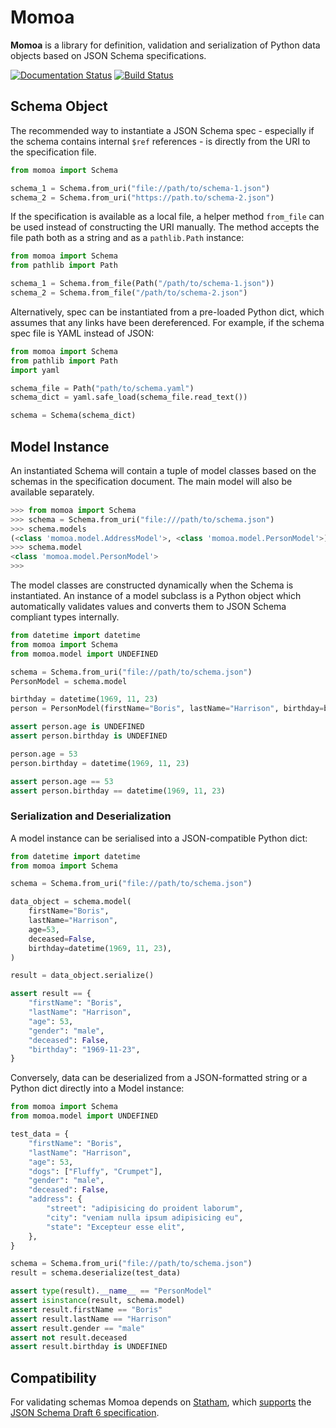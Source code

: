 # Momoa

**Momoa** is a library for definition, validation and serialization of Python data objects based on JSON Schema specifications.

[![Documentation Status](https://readthedocs.org/projects/momoa/badge/?version=latest)](https://momoa.readthedocs.io/en/latest/?badge=latest)
[![Build Status](https://b11c.semaphoreci.com/badges/momoa/branches/main.svg?style=shields&key=3e80692d-ad00-401e-b445-75303b8f35d0)](https://b11c.semaphoreci.com/projects/momoa)

## Schema Object

The recommended way to instantiate a JSON Schema spec - especially if the schema contains internal `$ref` references - is directly from the URI to the specification file.

```python
from momoa import Schema

schema_1 = Schema.from_uri("file://path/to/schema-1.json")
schema_2 = Schema.from_uri("https://path.to/schema-2.json")
```

If the specification is available as a local file, a helper method `from_file` can be used instead of constructing the URI manually. The method accepts the file path both as a string and as a `pathlib.Path` instance:

```python
from momoa import Schema
from pathlib import Path

schema_1 = Schema.from_file(Path("/path/to/schema-1.json"))
schema_2 = Schema.from_file("/path/to/schema-2.json")
```

Alternatively, spec can be instantiated from a pre-loaded Python dict, which assumes that any links have been dereferenced. For example, if the schema spec file is YAML instead of JSON:

```python
from momoa import Schema
from pathlib import Path
import yaml

schema_file = Path("path/to/schema.yaml")
schema_dict = yaml.safe_load(schema_file.read_text())

schema = Schema(schema_dict)
```

## Model Instance

An instantiated Schema will contain a tuple of model classes based on the schemas in the specification document. The main model will also be available separately.

```python
>>> from momoa import Schema
>>> schema = Schema.from_uri("file:///path/to/schema.json")
>>> schema.models
(<class 'momoa.model.AddressModel'>, <class 'momoa.model.PersonModel'>)
>>> schema.model
<class 'momoa.model.PersonModel'>
>>>
```

The model classes are constructed dynamically when the Schema is instantiated. An instance of a model subclass is a Python object which automatically validates values and converts them to JSON Schema compliant types internally.

```python
from datetime import datetime
from momoa import Schema
from momoa.model import UNDEFINED

schema = Schema.from_uri("file://path/to/schema.json")
PersonModel = schema.model

birthday = datetime(1969, 11, 23)
person = PersonModel(firstName="Boris", lastName="Harrison", birthday=birthday)

assert person.age is UNDEFINED
assert person.birthday is UNDEFINED

person.age = 53
person.birthday = datetime(1969, 11, 23)

assert person.age == 53
assert person.birthday == datetime(1969, 11, 23)
```

### Serialization and Deserialization

A model instance can be serialised into a JSON-compatible Python dict:

```python
from datetime import datetime
from momoa import Schema

schema = Schema.from_uri("file://path/to/schema.json")

data_object = schema.model(
    firstName="Boris",
    lastName="Harrison",
    age=53,
    deceased=False,
    birthday=datetime(1969, 11, 23),
)

result = data_object.serialize()

assert result == {
    "firstName": "Boris",
    "lastName": "Harrison",
    "age": 53,
    "gender": "male",
    "deceased": False,
    "birthday": "1969-11-23",
}
```

Conversely, data can be deserialized from a JSON-formatted string or a Python dict directly into a Model instance:

```python
from momoa import Schema
from momoa.model import UNDEFINED

test_data = {
    "firstName": "Boris",
    "lastName": "Harrison",
    "age": 53,
    "dogs": ["Fluffy", "Crumpet"],
    "gender": "male",
    "deceased": False,
    "address": {
        "street": "adipisicing do proident laborum",
        "city": "veniam nulla ipsum adipisicing eu",
        "state": "Excepteur esse elit",
    },
}

schema = Schema.from_uri("file://path/to/schema.json")
result = schema.deserialize(test_data)

assert type(result).__name__ == "PersonModel"
assert isinstance(result, schema.model)
assert result.firstName == "Boris"
assert result.lastName == "Harrison"
assert result.gender == "male"
assert not result.deceased
assert result.birthday is UNDEFINED
```

## Compatibility

For validating schemas Momoa depends on [Statham](https://statham-schema.readthedocs.io), which [supports](https://statham-schema.readthedocs.io/en/latest/compatibility.html) the [JSON Schema Draft 6 specification](https://json-schema.org/specification-links.html#draft-6).

